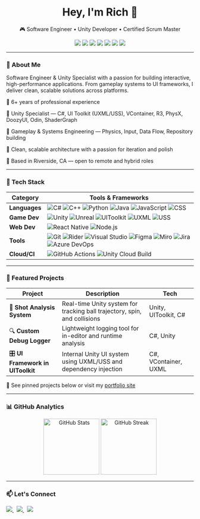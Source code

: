 <h1 align="center">Hey, I'm Rich 👋</h1>
<p align="center">🎮 Software Engineer • Unity Developer • Certified Scrum Master </p>

<p align="center">
  <img src="https://img.shields.io/badge/Unity-100000?style=for-the-badge&logo=unity&logoColor=white"/>
  <img src="https://img.shields.io/badge/C%23-239120?style=for-the-badge&logo=c-sharp&logoColor=white"/>
  <img src="https://img.shields.io/badge/C++-00599C?style=for-the-badge&logo=cplusplus&logoColor=white"/>
  <img src="https://img.shields.io/badge/Python-3776AB?style=for-the-badge&logo=python&logoColor=white"/>
  <img src="https://img.shields.io/badge/React_Native-20232A?style=for-the-badge&logo=react&logoColor=61DAFB"/>
  <img src="https://img.shields.io/badge/UXML-000000?style=for-the-badge&logo=unity&logoColor=white"/>
  <img src="https://img.shields.io/badge/USS-000000?style=for-the-badge&logo=unity&logoColor=white"/>
</p>

---

### 🧠 About Me

Software Engineer & Unity Specialist with a passion for building interactive, high-performance applications. From gameplay systems to UI frameworks, I deliver clean, scalable solutions across platforms.

🔹 6+ years of professional experience  

🔹 Unity Specialist — C#, UI Toolkit (UXML/USS), VContainer, R3, PhysX, DoozyUI, Odin, ShaderGraph 

🔹 Gameplay & Systems Engineering — Physics, Input, Data Flow, Repository building 

🔹 Clean, scalable architecture with a passion for iteration and polish  

🔹 Based in Riverside, CA — open to remote and hybrid roles

---

### 🔧 Tech Stack

| Category      | Tools & Frameworks |
|---------------|--------------------|
| **Languages** | ![C#](https://img.shields.io/badge/-C%23-239120?style=flat-square&logo=c-sharp&logoColor=white) ![C++](https://img.shields.io/badge/-C++-00599C?style=flat-square&logo=cplusplus&logoColor=white) ![Python](https://img.shields.io/badge/-Python-3776AB?style=flat-square&logo=python&logoColor=white) ![Java](https://img.shields.io/badge/-Java-007396?style=flat-square&logo=java&logoColor=white) ![JavaScript](https://img.shields.io/badge/-JavaScript-F7DF1E?style=flat-square&logo=javascript&logoColor=black) ![CSS](https://img.shields.io/badge/-CSS3-1572B6?style=flat-square&logo=css3&logoColor=white) |
| **Game Dev**  | ![Unity](https://img.shields.io/badge/-Unity-000000?style=flat-square&logo=unity&logoColor=white) ![Unreal](https://img.shields.io/badge/-Unreal_Engine-313131?style=flat-square&logo=unrealengine&logoColor=white) ![UIToolkit](https://img.shields.io/badge/-UIToolkit-000000?style=flat-square&logo=unity&logoColor=white) ![UXML](https://img.shields.io/badge/-UXML-000000?style=flat-square&logo=unity&logoColor=white) ![USS](https://img.shields.io/badge/-USS-000000?style=flat-square&logo=unity&logoColor=white) |
| **Web Dev**   | ![React Native](https://img.shields.io/badge/-React_Native-20232A?style=flat-square&logo=react&logoColor=61DAFB) ![Node.js](https://img.shields.io/badge/-Node.js-339933?style=flat-square&logo=nodedotjs&logoColor=white) |
| **Tools**     | ![Git](https://img.shields.io/badge/-Git-F05032?style=flat-square&logo=git&logoColor=white) ![Rider](https://img.shields.io/badge/-Rider-000000?style=flat-square&logo=jetbrains&logoColor=white) ![Visual Studio](https://img.shields.io/badge/-Visual_Studio-5C2D91?style=flat-square&logo=visualstudio&logoColor=white) ![Figma](https://img.shields.io/badge/-Figma-F24E1E?style=flat-square&logo=figma&logoColor=white) ![Miro](https://img.shields.io/badge/-Miro-050038?style=flat-square&logo=miro&logoColor=yellow) ![Jira](https://img.shields.io/badge/-Jira-0052CC?style=flat-square&logo=jira&logoColor=white) ![Azure DevOps](https://img.shields.io/badge/-Azure_DevOps-0078D7?style=flat-square&logo=azuredevops&logoColor=white) |
| **Cloud/CI**  | ![GitHub Actions](https://img.shields.io/badge/-GitHub_Actions-2088FF?style=flat-square&logo=githubactions&logoColor=white) ![Unity Cloud Build](https://img.shields.io/badge/-Unity_Cloud_Build-000000?style=flat-square&logo=unity&logoColor=white) |



---

### 🚀 Featured Projects

| Project | Description | Tech |
|--------|-------------|------|
| 🎯 **Shot Analysis System** | Real-time Unity system for tracking ball trajectory, spin, and collisions | Unity, UIToolkit, C# |
| 🔍 **Custom Debug Logger** | Lightweight logging tool for in-editor and runtime analysis | C#, Unity |
| 🎛 **UI Framework in UIToolkit** | Internal Unity UI system using UXML/USS and dependency injection | C#, VContainer, UXML |

🔗 See pinned projects below or visit my [portfolio site](https://richpagnozzi.com)

---

### 📊 GitHub Analytics

<p align="center">
  <img src="https://github-readme-stats.vercel.app/api?username=RichPagnozzi&show_icons=true&theme=dark" alt="GitHub Stats" height="150" />
  <img src="https://github-readme-streak-stats.herokuapp.com?user=RichPagnozzi&theme=dark" alt="GitHub Streak" height="150"/>
</p>

---

### 📫 Let's Connect

<p>
  <a href="https://linkedin.com/in/richard-pagnozzi" target="_blank">
    <img src="https://img.shields.io/badge/-LinkedIn-0077B5?style=for-the-badge&logo=linkedin&logoColor=white" />
  </a>
  &nbsp;
  <a href="https://richpagnozzi.com" target="_blank">
    <img src="https://img.shields.io/badge/-Portfolio-000?style=for-the-badge&logo=firefox&logoColor=white" />
  </a>
  &nbsp;
  <a href="mailto:your@email.com">
    <img src="https://img.shields.io/badge/-Email-EA4335?style=for-the-badge&logo=gmail&logoColor=white" />
  </a>
</p>
